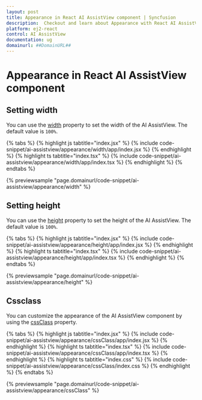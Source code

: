 ```yaml
---
layout: post
title: Appearance in React AI AssistView component | Syncfusion
description:  Checkout and learn about Appearance with React AI AssistView component of Syncfusion Essential JS 2 and more details.
platform: ej2-react
control: AI AssistView
documentation: ug
domainurl: ##DomainURL##
---
```


# Appearance in React AI AssistView component

## Setting width

You can use the [width](https://ej2.syncfusion.com/react/documentation/api/ai-assist-view/#width) property to set the width of the AI AssistView. The default value is `100%`.

{% tabs %}
{% highlight js tabtitle="index.jsx" %}
{% include code-snippet/ai-assistview/appearance/width/app/index.jsx %}
{% endhighlight %}
{% highlight ts tabtitle="index.tsx" %}
{% include code-snippet/ai-assistview/appearance/width/app/index.tsx %}
{% endhighlight %}
{% endtabs %}

{% previewsample "page.domainurl/code-snippet/ai-assistview/appearance/width" %}

## Setting height

You can use the [height](https://ej2.syncfusion.com/react/documentation/api/ai-assist-view/#height) property to set the height of the AI AssistView. The default value is `100%`.

{% tabs %}
{% highlight js tabtitle="index.jsx" %}
{% include code-snippet/ai-assistview/appearance/height/app/index.jsx %}
{% endhighlight %}
{% highlight ts tabtitle="index.tsx" %}
{% include code-snippet/ai-assistview/appearance/height/app/index.tsx %}
{% endhighlight %}
{% endtabs %}

{% previewsample "page.domainurl/code-snippet/ai-assistview/appearance/height" %}

## Cssclass

You can customize the appearance of the AI AssistView component by using the [cssClass](https://ej2.syncfusion.com/react/documentation/api/ai-assist-view/#cssclass) property.

{% tabs %}
{% highlight js tabtitle="index.jsx" %}
{% include code-snippet/ai-assistview/appearance/cssClass/app/index.jsx %}
{% endhighlight %}
{% highlight ts tabtitle="index.tsx" %}
{% include code-snippet/ai-assistview/appearance/cssClass/app/index.tsx %}
{% endhighlight %}
{% highlight ts tabtitle="index.css" %}
{% include code-snippet/ai-assistview/appearance/cssClass/index.css %}
{% endhighlight %}
{% endtabs %}

{% previewsample "page.domainurl/code-snippet/ai-assistview/appearance/cssClass" %}
